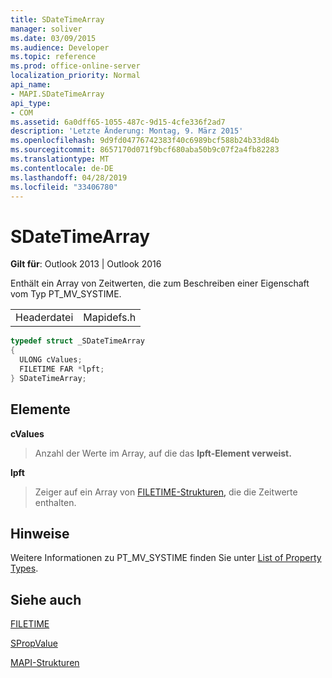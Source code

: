 ```yaml
---
title: SDateTimeArray
manager: soliver
ms.date: 03/09/2015
ms.audience: Developer
ms.topic: reference
ms.prod: office-online-server
localization_priority: Normal
api_name:
- MAPI.SDateTimeArray
api_type:
- COM
ms.assetid: 6a0dff65-1055-487c-9d15-4cfe336f2ad7
description: 'Letzte Änderung: Montag, 9. März 2015'
ms.openlocfilehash: 9d9fd04776742383f40c6989bcf588b24b33d84b
ms.sourcegitcommit: 8657170d071f9bcf680aba50b9c07f2a4fb82283
ms.translationtype: MT
ms.contentlocale: de-DE
ms.lasthandoff: 04/28/2019
ms.locfileid: "33406780"
---
```

# <a name="sdatetimearray"></a>SDateTimeArray

  
  
**Gilt für**: Outlook 2013 | Outlook 2016 
  
Enthält ein Array von Zeitwerten, die zum Beschreiben einer Eigenschaft vom Typ PT_MV_SYSTIME.
  
|||
|:-----|:-----|
|Headerdatei  <br/> |Mapidefs.h  <br/> |
   
```cpp
typedef struct _SDateTimeArray
{
  ULONG cValues;
  FILETIME FAR *lpft;
} SDateTimeArray;

```

## <a name="members"></a>Elemente

 **cValues**
  
> Anzahl der Werte im Array, auf die das **lpft-Element verweist.** 
    
 **lpft**
  
> Zeiger auf ein Array von [FILETIME-Strukturen,](filetime.md) die die Zeitwerte enthalten. 
    
## <a name="remarks"></a>Hinweise

Weitere Informationen zu PT_MV_SYSTIME finden Sie unter [List of Property Types](property-types.md).
  
## <a name="see-also"></a>Siehe auch



[FILETIME](filetime.md)
  
[SPropValue](spropvalue.md)


[MAPI-Strukturen](mapi-structures.md)


